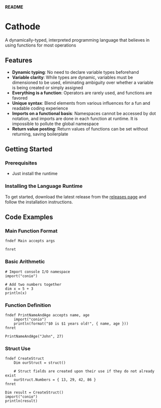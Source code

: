 **README**

# Cathode

A dynamically-typed, interpreted programming language that believes in using functions for most operations

## Features

*   **Dynamic typing**: No need to declare variable types beforehand
*	**Variable clarity**: While types are dynamic, variables must be dimensioned to be used, eliminating ambiguity over whether a variable is being created or simply assigned
*   **Everything is a function**: Operators are rarely used, and functions are favored
*   **Unique syntax**: Blend elements from various influences for a fun and readable coding experience
*	**Imports on a functional basis**: Namespaces cannot be accessed by dot notation, and imports are done in each function at runtime. It is impossible to pollute the global namespace
*	**Return value posting**: Return values of functions can be set without returning, saving boilerplate

## Getting Started

### Prerequisites

*   Just install the runtime

### Installing the Language Runtime

To get started, download the latest release from the [releases page](https://github.com/[rocky-horror]/cathode/releases) and follow the installation instructions.

## Code Examples

### Main Function Format

```
fndef Main accepts args
	
fnret
```

### Basic Arithmetic

```
# Import console I/O namespace
import("conio")

# Add two numbers together
dim x = 5 + 3
println(x)
```

### Function Definition

```
fndef PrintNameAndAge accepts name, age
	import("conio")
	println(format("$0 is $1 years old!", { name, age }))
fnret

PrintNameAndAge("John", 27)
```

### Struct Use 

```
fndef CreateStruct
	Dim ourStruct = struct()
	
	# Struct fields are created upon their use if they do not already exist
	ourStruct.Numbers = { 13, 29, 42, 86 }
fnret

Dim result = CreateStruct()
import("conio")
println(result)
```